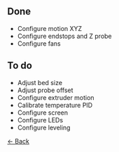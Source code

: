 ## Done
- Configure motion XYZ
- Configure endstops and Z probe
- Configure fans

## To do
- Adjust bed size
- Adjust probe offset
- Configure extruder motion
- Calibrate temperature PID
- Configure screen
- Configure LEDs
- Configure leveling

[← Back](README.md)
